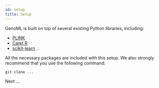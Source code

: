 ```yaml
---
id: setup
title: Setup
---
```


GenoML is built on top of several existing Python libraries, including:

-   [PLINK](https://www.cog-genomics.org/plink2)
-   [Caret R](http://topepo.github.io/caret/index.html)
-   [scikit-learn](http://www.scikit-learn.org/)
..

All the necessary packages are included with this setup. We also strongly recommend that you use the following command:

    git clone ...

Next ... 
